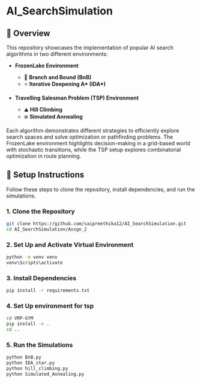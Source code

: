 ﻿# AI_SearchSimulation
## 📖 Overview

This repository showcases the implementation of popular AI search algorithms in two different environments:

- **FrozenLake Environment**  
  - 🧭 **Branch and Bound (BnB)**  
  - ⭐ **Iterative Deepening A\* (IDA\*)**

- **Travelling Salesman Problem (TSP) Environment**  
  - ⛰️ **Hill Climbing**  
  - ❄️ **Simulated Annealing**

Each algorithm demonstrates different strategies to efficiently explore search spaces and solve optimization or pathfinding problems. The FrozenLake environment highlights decision-making in a grid-based world with stochastic transitions, while the TSP setup explores combinatorial optimization in route planning.

 
## 🚀 Setup Instructions

Follow these steps to clone the repository, install dependencies, and run the simulations.

### 1. Clone the Repository

```bash
git clone https://github.com/saipreethika12/AI_SearchSimulation.git
cd AI_SearchSimulation/Assgn_2
```

### 2. Set Up and Activate Virtual Environment
```bash
python -m venv venv
venv\Scripts\activate
```

### 3. Install Dependencies

```bash
pip install -r requirements.txt
```

### 4. Set Up environment for tsp
```bash
cd VRP-GYM
pip install -e .
cd ..
```

### 5. Run the Simulations

```bash
python BnB.py
python IDA_star.py
python hill_climbing.py
python Simulated_Annealing.py
```
